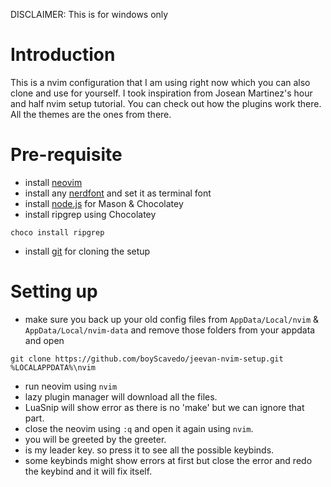 DISCLAIMER: This is for windows only
# Introduction
This is a nvim configuration that I am using right now which you can also clone and use for yourself. I took inspiration from Josean Martinez's hour and half nvim setup tutorial. You can check out how the plugins work there. All the themes are the ones from there.
# Pre-requisite
- install [neovim](https://neovim.io/)
- install any [nerdfont](https://www.nerdfonts.com/) and set it as terminal font
- install [node.js](https://nodejs.org/en/download) for Mason & Chocolatey
- install ripgrep using Chocolatey
```
choco install ripgrep
```
- install [git](https://git-scm.com/downloads) for cloning the setup
# Setting up
- make sure you back up your old config files from `AppData/Local/nvim` & `AppData/Local/nvim-data` and remove those folders from your appdata and open
```
git clone https://github.com/boyScavedo/jeevan-nvim-setup.git %LOCALAPPDATA%\nvim

```
- run neovim using `nvim`
- lazy plugin manager will download all the files.
- LuaSnip will show error as there is no 'make' but we can ignore that part.
- close the neovim using `:q` and open it again using `nvim`.
- you will be greeted by the greeter.
- <SPACE> is my leader key. so press it to see all the possible keybinds.
- some keybinds might show errors at first but close the error and redo the keybind and it will fix itself.
